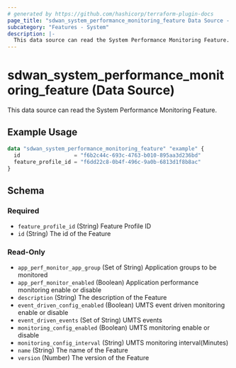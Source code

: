 ```yaml
---
# generated by https://github.com/hashicorp/terraform-plugin-docs
page_title: "sdwan_system_performance_monitoring_feature Data Source - terraform-provider-sdwan"
subcategory: "Features - System"
description: |-
  This data source can read the System Performance Monitoring Feature.
---
```


# sdwan_system_performance_monitoring_feature (Data Source)

This data source can read the System Performance Monitoring Feature.

## Example Usage

```terraform
data "sdwan_system_performance_monitoring_feature" "example" {
  id                 = "f6b2c44c-693c-4763-b010-895aa3d236bd"
  feature_profile_id = "f6dd22c8-0b4f-496c-9a0b-6813d1f8b8ac"
}
```

<!-- schema generated by tfplugindocs -->
## Schema

### Required

- `feature_profile_id` (String) Feature Profile ID
- `id` (String) The id of the Feature

### Read-Only

- `app_perf_monitor_app_group` (Set of String) Application groups to be monitored
- `app_perf_monitor_enabled` (Boolean) Application performance monitoring enable or disable
- `description` (String) The description of the Feature
- `event_driven_config_enabled` (Boolean) UMTS event driven monitoring enable or disable
- `event_driven_events` (Set of String) UMTS events
- `monitoring_config_enabled` (Boolean) UMTS monitoring enable or disable
- `monitoring_config_interval` (String) UMTS monitoring interval(Minutes)
- `name` (String) The name of the Feature
- `version` (Number) The version of the Feature
